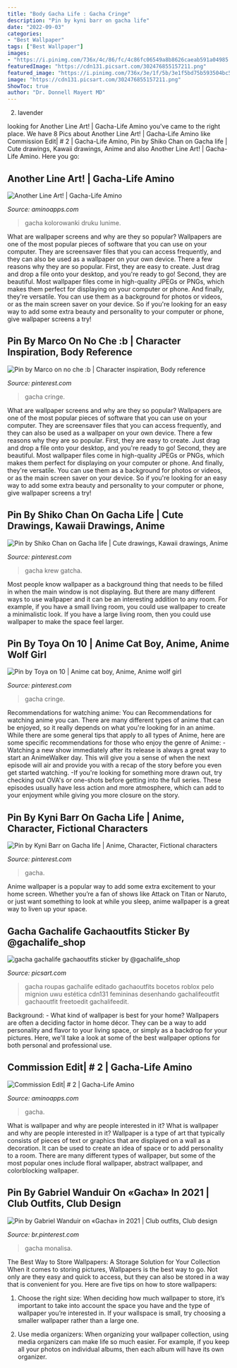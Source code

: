 ```yaml
---
title: "Body Gacha Life : Gacha Cringe"
description: "Pin by kyni barr on gacha life"
date: "2022-09-03"
categories:
- "Best Wallpaper"
tags: ["Best Wallpaper"]
images:
- "https://i.pinimg.com/736x/4c/86/fc/4c86fc06549a8b8626caeab591a04985.jpg"
featuredImage: "https://cdn131.picsart.com/302476855157211.png"
featured_image: "https://i.pinimg.com/736x/3e/1f/5b/3e1f5bd75b593504bc5453824d58fdbf.jpg"
image: "https://cdn131.picsart.com/302476855157211.png"
ShowToc: true
author: "Dr. Donnell Mayert MD"
---
```



2. lavender 

	

		
looking for Another Line Art! | Gacha-Life Amino you've came to the right place. We have 8 Pics about Another Line Art! | Gacha-Life Amino like Commission Edit| # 2 | Gacha-Life Amino, Pin by Shiko Chan on Gacha life | Cute drawings, Kawaii drawings, Anime and also Another Line Art! | Gacha-Life Amino. Here you go:
		
    
## Another Line Art! | Gacha-Life Amino

<img loading=lazy src="http://pm1.narvii.com/7393/f927d334a208cf67d6fe7c4d717eea1ce988d715r1-768-1024v2_uhq.jpg" onerror="this.onerror=null;this.src='https://tse3.mm.bing.net/th?id=OIP.jMwkKsH6HSARrxw1SN7V0gHaJ4&amp;pid=15.1';" alt="Another Line Art! | Gacha-Life Amino">

_Source: aminoapps.com_

>gacha kolorowanki druku lunime. 

	

What are wallpaper screens and why are they so popular?
Wallpapers are one of the most popular pieces of software that you can use on your computer. They are screensaver files that you can access frequently, and they can also be used as a wallpaper on your own device. There a few reasons why they are so popular. First, they are easy to create. Just drag and drop a file onto your desktop, and you're ready to go! Second, they are beautiful. Most wallpaper files come in high-quality JPEGs or PNGs, which makes them perfect for displaying on your computer or phone. And finally, they're versatile. You can use them as a background for photos or videos, or as the main screen saver on your device. So if you're looking for an easy way to add some extra beauty and personality to your computer or phone, give wallpaper screens a try!

    
## Pin By Marco On No Che :b | Character Inspiration, Body Reference

<img loading=lazy src="https://i.pinimg.com/736x/ec/7e/e9/ec7ee9ce51528a72737e21f806c69385.jpg" onerror="this.onerror=null;this.src='https://tse1.mm.bing.net/th?id=OIP.5r2QhSV2OWoPFEJh9zOw_QHaL7&amp;pid=15.1';" alt="Pin by Marco on no che :b | Character inspiration, Body reference">

_Source: pinterest.com_

>gacha cringe. 

	

What are wallpaper screens and why are they so popular?
Wallpapers are one of the most popular pieces of software that you can use on your computer. They are screensaver files that you can access frequently, and they can also be used as a wallpaper on your own device. There a few reasons why they are so popular. First, they are easy to create. Just drag and drop a file onto your desktop, and you're ready to go! Second, they are beautiful. Most wallpaper files come in high-quality JPEGs or PNGs, which makes them perfect for displaying on your computer or phone. And finally, they're versatile. You can use them as a background for photos or videos, or as the main screen saver on your device. So if you're looking for an easy way to add some extra beauty and personality to your computer or phone, give wallpaper screens a try!

    
## Pin By Shiko Chan On Gacha Life | Cute Drawings, Kawaii Drawings, Anime

<img loading=lazy src="https://i.pinimg.com/736x/0e/c2/f6/0ec2f637eac0250c44d8253d98afd465.jpg" onerror="this.onerror=null;this.src='https://tse1.mm.bing.net/th?id=OIP.ivVv2sXgzjCRqLWxE0I1UQHaK-&amp;pid=15.1';" alt="Pin by Shiko Chan on Gacha life | Cute drawings, Kawaii drawings, Anime">

_Source: pinterest.com_

>gacha krew gatcha. 

	

Most people know wallpaper as a background thing that needs to be filled in when the main window is not displaying. But there are many different ways to use wallpaper and it can be an interesting addition to any room. For example, if you have a small living room, you could use wallpaper to create a minimalistic look. If you have a large living room, then you could use wallpaper to make the space feel larger.

    
## Pin By Toya On 10 | Anime Cat Boy, Anime, Anime Wolf Girl

<img loading=lazy src="https://i.pinimg.com/736x/3e/1f/5b/3e1f5bd75b593504bc5453824d58fdbf.jpg" onerror="this.onerror=null;this.src='https://tse3.mm.bing.net/th?id=OIP.5FnEbpugvergCuXvpNOpFAHaHa&amp;pid=15.1';" alt="Pin by Toya on 10 | Anime cat boy, Anime, Anime wolf girl">

_Source: pinterest.com_

>gacha cringe. 

	

Recommendations for watching anime: You can
Recommendations for watching anime you can. There are many different types of anime that can be enjoyed, so it really depends on what you're looking for in an anime. While there are some general tips that apply to all types of Anime, here are some specific recommendations for those who enjoy the genre of Anime: 
-Watching a new show immediately after its release is always a great way to start an AnimeWalker day. This will give you a sense of when the next episode will air and provide you with a recap of the story before you even get started watching. 
-If you're looking for something more drawn out, try checking out OVA's or one-shots before getting into the full series. These episodes usually have less action and more atmosphere, which can add to your enjoyment while giving you more closure on the story.

    
## Pin By Kyni Barr On Gacha Life | Anime, Character, Fictional Characters

<img loading=lazy src="https://i.pinimg.com/736x/4c/86/fc/4c86fc06549a8b8626caeab591a04985.jpg" onerror="this.onerror=null;this.src='https://tse4.mm.bing.net/th?id=OIP.O-PLMX-bA8TAKg6mgSvkRQHaEK&amp;pid=15.1';" alt="Pin by Kyni Barr on Gacha life | Anime, Character, Fictional characters">

_Source: pinterest.com_

>gacha. 

	

Anime wallpaper is a popular way to add some extra excitement to your home screen. Whether you’re a fan of shows like Attack on Titan or Naruto, or just want something to look at while you sleep, anime wallpaper is a great way to liven up your space.

    
## Gacha Gachalife Gachaoutfits Sticker By @gachalife_shop

<img loading=lazy src="https://cdn131.picsart.com/302476855157211.png" onerror="this.onerror=null;this.src='https://tse1.mm.bing.net/th?id=OIP.8lfyZUzf2lOaf4mSCS-cBwHaMR&amp;pid=15.1';" alt="gacha gachalife gachaoutfits sticker by @gachalife_shop">

_Source: picsart.com_

>gacha roupas gachalife editado gachaoutfits bocetos roblox pelo mignion uwu estética cdn131 femininas desenhando gachalifeoutfit gachaoutfit freetoedit gachalifeedit. 

	

Background: - What kind of wallpaper is best for your home?
Wallpapers are often a deciding factor in home décor. They can be a way to add personality and flavor to your living space, or simply as a backdrop for your pictures. Here, we'll take a look at some of the best wallpaper options for both personal and professional use.

    
## Commission Edit| # 2 | Gacha-Life Amino

<img loading=lazy src="http://pm1.narvii.com/7174/b09b4a27455512f1d158fdf3296376e1e3ed9015r1-1536-2048v2_uhq.jpg" onerror="this.onerror=null;this.src='https://tse3.mm.bing.net/th?id=OIP.o7xDNpP5g2qE6tob69833wHaJ4&amp;pid=15.1';" alt="Commission Edit| # 2 | Gacha-Life Amino">

_Source: aminoapps.com_

>gacha. 

	

What is wallpaper and why are people interested in it?
What is wallpaper and why are people interested in it?
Wallpaper is a type of art that typically consists of pieces of text or graphics that are displayed on a wall as a decoration. It can be used to create an idea of space or to add personality to a room. There are many different types of wallpaper, but some of the most popular ones include floral wallpaper, abstract wallpaper, and colorblocking wallpaper.

    
## Pin By Gabriel Wanduir On «Gacha» In 2021 | Club Outfits, Club Design

<img loading=lazy src="https://i.pinimg.com/736x/95/d1/0e/95d10e549cee4f7fc8b9830dca5790a1.jpg" onerror="this.onerror=null;this.src='https://tse2.mm.bing.net/th?id=OIP.7GzuGd0rY0a1sg_3dEk5yAHaM6&amp;pid=15.1';" alt="Pin by Gabriel Wanduir on «Gacha» in 2021 | Club outfits, Club design">

_Source: br.pinterest.com_

>gacha monalisa. 

	

The Best Way to Store Wallpapers: A Storage Solution for Your Collection
When it comes to storing pictures, Wallpapers is the best way to go. Not only are they easy and quick to access, but they can also be stored in a way that is convenient for you. Here are five tips on how to store wallpapers:
1) Choose the right size: When deciding how much wallpaper to store, it’s important to take into account the space you have and the type of wallpaper you’re interested in. If your wallspace is small, try choosing a smaller wallpaper rather than a large one.

2) Use media organizers: When organizing your wallpaper collection, using media organizers can make life so much easier. For example, if you keep all your photos on individual albums, then each album will have its own organizer.

